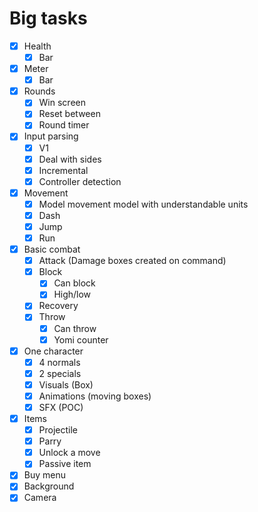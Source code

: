 # Big tasks
- [x] Health
	- [x] Bar
- [x] Meter
	- [x] Bar
- [x] Rounds
	- [x] Win screen
	- [x] Reset between
	- [x] Round timer
- [x] Input parsing
	- [x] V1
	- [x] Deal with sides
	- [x] Incremental
	- [x] Controller detection
- [x] Movement
	- [x] Model movement model with understandable units
	- [x] Dash
	- [x] Jump
	- [x] Run
- [x] Basic combat
	- [x] Attack (Damage boxes created on command)
	- [x] Block
		- [x] Can block
		- [x] High/low
	- [x] Recovery
	- [x] Throw
		- [x] Can throw
		- [x] Yomi counter
- [x] One character
	- [x] 4 normals
	- [x] 2 specials
	- [x] Visuals (Box)
	- [x] Animations (moving boxes)
	- [x] SFX (POC)
- [x] Items
	- [x] Projectile
	- [x] Parry
	- [x] Unlock a move
	- [x] Passive item
- [x] Buy menu
- [x] Background
- [x] Camera
